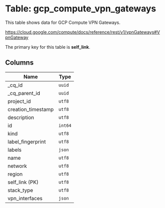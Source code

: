 # Table: gcp_compute_vpn_gateways

This table shows data for GCP Compute VPN Gateways.

https://cloud.google.com/compute/docs/reference/rest/v1/vpnGateways#VpnGateway

The primary key for this table is **self_link**.

## Columns

| Name          | Type          |
| ------------- | ------------- |
|_cq_id|`uuid`|
|_cq_parent_id|`uuid`|
|project_id|`utf8`|
|creation_timestamp|`utf8`|
|description|`utf8`|
|id|`int64`|
|kind|`utf8`|
|label_fingerprint|`utf8`|
|labels|`json`|
|name|`utf8`|
|network|`utf8`|
|region|`utf8`|
|self_link (PK)|`utf8`|
|stack_type|`utf8`|
|vpn_interfaces|`json`|